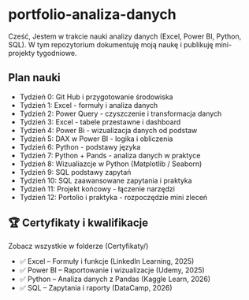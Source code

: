 # portfolio-analiza-danych

Cześć,
Jestem w trakcie nauki analizy danych (Excel, Power BI, Python, SQL).
W tym repozytorium dokumentuję moją naukę i publikuję mini-projekty tygodniowe.

## Plan nauki 
- Tydzień 0: Git Hub i przygotowanie środowiska
- Tydzień 1: Excel - formuły i analiza danych
- Tydzień 2: Power Query - czyszczenie i transformacja danych
- Tydzień 3: Excel - tabele przestawne i dashboard
- Tydzień 4: Power Bi - wizualizacja danych od podstaw
- Tydzień 5: DAX w Power BI - logika i obliczenia
- Tydzień 6: Python - podstawy języka
- Tydzień 7: Python + Pands - analiza danych w praktyce
- Tydzień 8: Wizualiazcje w Python (Matplotlib / Seaborn)
- Tydzień 9: SQL podstawy zapytań
- Tydzień 10: SQL zaawansowane zapytania i praktyka
- Tydzień 11: Projekt końcowy - łączenie narzędzi
- Tydzień 12: Portolio i praktyka - rozpoczędzie mini zleceń


## 🏆 Certyfikaty i kwalifikacje
Zobacz wszystkie w folderze (Certyfikaty/)

- ✅ Excel – Formuły i funkcje (LinkedIn Learning, 2025)
- ✅ Power BI – Raportowanie i wizualizacje (Udemy, 2025)
- ✅ Python – Analiza danych z Pandas (Kaggle Learn, 2026)
- ✅ SQL – Zapytania i raporty (DataCamp, 2026)
